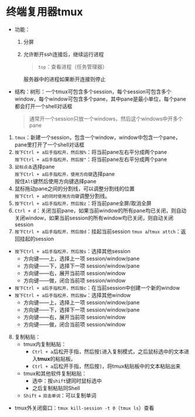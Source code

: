 # 终端复用器tmux

+ 功能：
  1. 分屏
  2. 允许断开ssh连接后，继续运行进程
     > `top`：查看进程（任务管理器）

     服务器中的进程如果断开连接则停止

+ 结构：树形：一个tmux可包含多个session，每个session可包含多个window，每个window可包含多个pane，其中pane是最小单位，每个pane都会打开一个shell对话框
	>通常开一个session只放一个windows，然后这个windows中开多个pane

1. `tmux`：新建一个session，包含一个window，window中包含一个pane，pane里打开了一个shell对话框
2. `按下Ctrl + a后手指松开，然后按%`：将当前pane左右平分成两个pane  
	`按下Ctrl + a后手指松开，然后按"`：将当前pane左右平分成两个pane
3. `鼠标点击`选择pane  
	`按下Ctrl + a后手指松开，使用方向键`选择pane  
	按住`Alt`键然后使用方向键选择pane
4. 鼠标拖动pane之间的分割线，可以调整分割线的位置  
	`按下Ctrl + a的同时使用方向键`调整分割线。
5. `按下Ctrl + a后手指松开，然后按z`：将当前pane全屏/取消全屏
6. `Ctrl + d`：关闭当前pane，如果当前window的所有pane均已关闭，则自动关闭window，如果当前session的所有window均已关闭，则自动关闭session
7. `按下Ctrl + a后手指松开，然后按d`：挂起当前session
	`tmux a`/`tmux attch`：返回挂起的session

+ `按下Ctrl + a后手指松开，然后按s`：选择其他session
	+ 方向键——上，选择上一项 session/window/pane
	+ 方向键——下，选择下一项 session/window/pane
	+ 方向键——右，展开当前项 session/window
	+ 方向键——做，闭合当前项 session/window
+ `按下Ctrl + a后手指松开，然后按c`：在当前session中创建一个新的window
+ `按下Ctrl + a后手指松开，然后按w`：选择其他window
	+ 方向键——上，选择上一项 session/window/pane
	+ 方向键——下，选择下一项 session/window/pane
	+ 方向键——右，展开当前项 session/window
	+ 方向键——做，闭合当前项 session/window

8. 复制粘贴：
	+ tmux内复制粘贴：
		+ `Ctrl + a`后松开手指，然后按`[`进入复制模式，之后鼠标选中的文本进入**tmux**的粘贴板。
		+ `Ctrl + a`后松开手指，然后按`]`，将tmux粘贴板中的文本粘贴出来
	+ tmux和其他软件复制粘贴：
		+ 选中：按`shift`键同时鼠标选中
		+ 之后复制粘贴同Shell
	+ `Shift` + `双击单词`：可以复制单词

+ tmux外关闭窗口：`tmux kill-session -t 0`（`tmux ls`）查看

